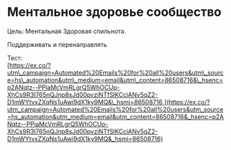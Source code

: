 # Ментальное здоровье сообщество

Цель: Ментальная Здоровая спильнота. 

Поддерживать и перенаправлять 









Тест:   
​[https://ex.co/?utm\_campaign=Automated%20Emails%20for%20all%20users&utm\_source=hs\_automation&utm\_medium=email&utm\_content=86508716&\_hsenc=p2ANqtz--PPiaMcVmRLgrQ5WhOCUp-XhCs9R3I765nQJnp8sJd00pvziNTfSlKCciANv5qZ2-D1mWYtvxZXqNs1uAwi9dX1ky9MQ&\_hsmi=86508716 ](https://ex.co/?utm_campaign=Automated%20Emails%20for%20all%20users&utm_source=hs_automation&utm_medium=email&utm_content=86508716&_hsenc=p2ANqtz--PPiaMcVmRLgrQ5WhOCUp-XhCs9R3I765nQJnp8sJd00pvziNTfSlKCciANv5qZ2-D1mWYtvxZXqNs1uAwi9dX1ky9MQ&_hsmi=86508716)

